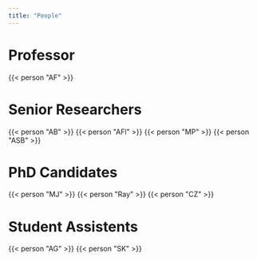 ```yaml
---
title: "People"
---
```


# Professor

<div class="people-card-container">
    {{< person "AF" >}}
</div>

# Senior Researchers
<div class="people-card-container">
    {{< person "AB" >}}
    {{< person "AFl" >}}
    {{< person "MP" >}}
    {{< person "ASB" >}}
</div>

# PhD Candidates

<div class="people-card-container">
    {{< person "MJ" >}}
    {{< person "Ray" >}}
    {{< person "CZ" >}}
</div>



# Student Assistents

<div class="people-card-container">
    {{< person "AG" >}}
    {{< person "SK" >}}
</div>

<!-- 
# Alumni & Alumnae

- Pia Baronetzky
- [Marek Cerny](http://marekcerny.com) (now a Ph.D. student with [Floris Geerts](https://fgeerts.github.io/) at the University of Antwerp)
- Ege Erdogan
- Katharina Hagedorn
- Ferdinand Hölzl (now a master's student at University of Hamburg)
- [Barış Onarıcı](https://www.linkedin.com/in/barisonarici-a271828182845904523/)
- Yevhenii Sharapov
- [Franz Srambical](https://srambical.fr/) (now building AGI at [p(doom)](https://pdoom.org))
- Tejas Srinivasan
- Kalyan Varma Nadimpalli (now a research assistant at IIT Madras) -->
